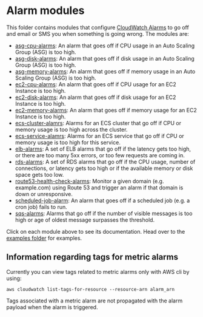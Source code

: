 # Alarm modules

This folder contains modules that configure [CloudWatch
Alarms](http://docs.aws.amazon.com/AmazonCloudWatch/latest/DeveloperGuide/AlarmThatSendsEmail.html) to go off and
email or SMS you when something is going wrong. The modules are:

* [asg-cpu-alarms](./asg-cpu-alarms): An alarm that goes off if CPU usage in an Auto Scaling Group (ASG) is too high.
* [asg-disk-alarms](./asg-disk-alarms): An alarm that goes off if disk usage in an Auto Scaling Group (ASG) is too high.
* [asg-memory-alarms](./asg-memory-alarms): An alarm that goes off if memory usage in an Auto Scaling Group (ASG) is
  too high.
* [ec2-cpu-alarms](./ec2-cpu-alarms): An alarm that goes off if CPU usage for an EC2 Instance is too high.
* [ec2-disk-alarms](./ec2-disk-alarms): An alarm that goes off if disk usage for an EC2 Instance is too high.
* [ec2-memory-alarms](./ec2-memory-alarms): An alarm that goes off if memory usage for an EC2 Instance is too high.
* [ecs-cluster-alamrs](./ecs-cluster-alarms): Alarms for an ECS cluster that go off if CPU or memory usage is too high
  across the cluster.
* [ecs-service-alamrs](./ecs-cluster-alarms): Alarms for an ECS service that go off if CPU or memory usage is too high
  for this service.
* [elb-alarms](./elb-alarms): A set of ELB alarms that go off if the latency gets too high, or there are
  too many 5xx errors, or too few requests are coming in.
* [rds-alarms](./rds-alarms): A set of RDS alarms that go off if the CPU usage, number of connections, or latency gets
  too high or if the available memory or disk space gets too low.
* [route53-health-check-alarms](./route53-health-check-alarms): Monitor a given domain (e.g. example.com) using Route
  53 and trigger an alarm if that domain is down or unresponsive.
* [scheduled-job-alarm](./scheduled-job-alarm): An alarm that goes off if a scheduled job (e.g. a cron job) fails to
  run.
* [sqs-alarms](./sqs-alarms): Alarms that go off if the number of visible messages is too high or age of oldest message surpasses the threshold.

Click on each module above to see its documentation. Head over to the [examples folder](/examples) for examples.

## Information regarding tags for metric alarms
Currently you can view tags related to metric alarms only with AWS cli by using:
```
aws cloudwatch list-tags-for-resource --resource-arn alarm_arn
```
Tags associated with a metric alarm are not propagated with the alarm payload when the alarm is triggered.
